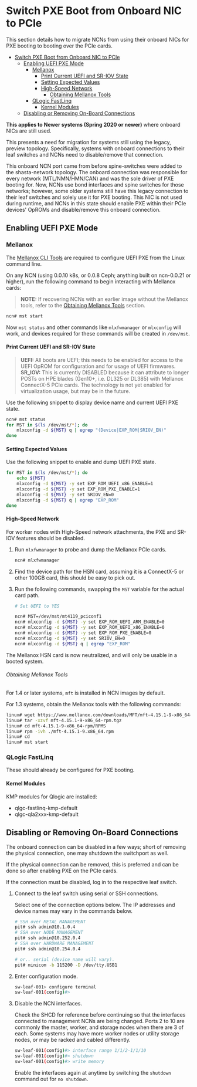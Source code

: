 # Switch PXE Boot from Onboard NIC to PCIe

This section details how to migrate NCNs from using their onboard NICs for PXE booting to booting
over the PCIe cards.

- [Switch PXE Boot from Onboard NIC to PCIe](#switch-pxe-boot-from-onboard-nic-to-pcie)
  - [Enabling UEFI PXE Mode](#enabling-uefi-pxe-mode)
    - [Mellanox](#mellanox)
      - [Print Current UEFI and SR-IOV State](#print-current-uefi-and-sr-iov-state)
      - [Setting Expected Values](#setting-expected-values)
      - [High-Speed Network](#high-speed-network)
          - [Obtaining Mellanox Tools](#obtaining-mellanox-tools)
    - [QLogic FastLinq](#qlogic-fastlinq)
      - [Kernel Modules](#kernel-modules)
  - [Disabling or Removing On-Board Connections](#disabling-or-removing-on-board-connections)


**This applies to Newer systems (Spring 2020 or newer)** where onboard NICs are still used.

This presents a need for migration for systems still using the legacy, preview topology. Specifically,
systems with onboard connections to their leaf switches and NCNs need to disable/remove that connection.

This onboard NCN port came from before spine-switches were added to the shasta-network topology. The onboard connection
was responsible for every network (MTL/NMN/HMN/CAN) and was the sole driver of PXE booting for. Now, NCNs use bond interfaces and spine switches for those networks;
however, some older systems still have this legacy connection to their leaf switches and solely use it for PXE booting. 
This NIC is not used during runtime, and NCNs in this state should enable PXE within their PCIe devices' OpROMs and disable/remove this onboard connection.

<a name="enabling-uefi-pxe-mode"></a>
## Enabling UEFI PXE Mode

<a name="mellanox"></a>
### Mellanox

The [Mellanox CLI Tools][1] are required to configure UEFI PXE from the Linux command line.

On any NCN (using 0.0.10 k8s, or 0.0.8 Ceph; anything built on ncn-0.0.21 or higher), run the following command to begin interacting with Mellanox cards:

> **NOTE:** If recovering NCNs with an earlier image without the Mellanox tools, refer to the [Obtaining Mellanox Tools](#obtaining-mellanox-tools) section.

```bash
ncn# mst start
```

Now `mst status` and other commands like `mlxfwmanager` or `mlxconfig` will work, and devices required for these commands will be created in `/dev/mst`.

<a name="print-current-uefi-and-sr-iov-state"></a>
#### Print Current UEFI and SR-IOV State

> **UEFI:** All boots are UEFI; this needs to be enabled for access to the UEFI OpROM for configuration and for usage of UEFI firmwares.
> **SR_IOV:** This is currently DISABLED because it can attribute to longer POSTs on HPE blades (Gen10+, i.e. DL325 or DL385) with Mellanox ConnectX-5 PCIe cards. The technology is not yet enabled for virtualization usage, but may be in the future.

Use the following snippet to display device name and current UEFI PXE state.

```bash
ncn# mst status
for MST in $(ls /dev/mst/*); do
    mlxconfig -d ${MST} q | egrep "(Device|EXP_ROM|SRIOV_EN)"
done
```

<a name="setting-expected-values"></a>
#### Setting Expected Values

Use the following snippet to enable and dump UEFI PXE state.

```bash
for MST in $(ls /dev/mst/*); do
    echo ${MST}
    mlxconfig -d ${MST} -y set EXP_ROM_UEFI_x86_ENABLE=1
    mlxconfig -d ${MST} -y set EXP_ROM_PXE_ENABLE=1
    mlxconfig -d ${MST} -y set SRIOV_EN=0
    mlxconfig -d ${MST} q | egrep "EXP_ROM"
done
```

<a name="high-speed-network"></a>
#### High-Speed Network

For worker nodes with High-Speed network attachments, the PXE and SR-IOV features should be
disabled.

1. Run `mlxfwmanager` to probe and dump the Mellanox PCIe cards.
    
    ```bash
    ncn# mlxfwmanager
    ```

2. Find the device path for the HSN card, assuming it is a ConnectX-5 or other 100GB card, this should be easy to pick out.

3. Run the following commands, swapping the `MST` variable for the actual card path.
    
    ```bash
    # Set UEFI to YES

    ncn# MST=/dev/mst/mt4119_pciconf1
    ncn# mlxconfig -d ${MST} -y set EXP_ROM_UEFI_ARM_ENABLE=0
    ncn# mlxconfig -d ${MST} -y set EXP_ROM_UEFI_x86_ENABLE=0
    ncn# mlxconfig -d ${MST} -y set EXP_ROM_PXE_ENABLE=0
    ncn# mlxconfig -d ${MST} -y set SRIOV_EN=0
    ncn# mlxconfig -d ${MST} q | egrep "EXP_ROM"
    ```

The Mellanox HSN card is now neutralized, and will only be usable in a booted system.

<a name="obtaining-mellanox-tools"></a>
###### Obtaining Mellanox Tools

For 1.4 or later systems, `mft` is installed in NCN images by default.

For 1.3 systems, obtain the Mellanox tools with the following commands:

```bash
linux# wget https://www.mellanox.com/downloads/MFT/mft-4.15.1-9-x86_64-rpm.tgz
linux# tar -xzvf mft-4.15.1-9-x86_64-rpm.tgz
linux# cd mft-4.15.1-9-x86_64-rpm/RPMS
linux# rpm -ivh ./mft-4.15.1-9.x86_64.rpm
linux# cd
linux# mst start
```

<a name="qlogic-fastlinq"></a>
### QLogic FastLinq

These should already be configured for PXE booting.

<a name="kernel-modules"></a>
#### Kernel Modules

KMP modules for Qlogic are installed:

- qlgc-fastlinq-kmp-default
- qlgc-qla2xxx-kmp-default


<a name="disabling-or-removing-on-board-connections"></a>
## Disabling or Removing On-Board Connections

The onboard connection can be disabled in a few ways; short of removing the physical connection, one
may shutdown the switchport as well.

If the physical connection can be removed, this is preferred and can be done so after enabling PXE on
the PCIe cards.

If the connection must be disabled, log in to the respective leaf switch.

1. Connect to the leaf switch using serial or SSH connections.

   Select one of the connection options below. The IP addresses and device names may vary in the commands below.
    
   ```bash
   # SSH over METAL MANAGEMENT
   pit# ssh admin@10.1.0.4
   # SSH over NODE MANAGEMENT
   pit# ssh admin@10.252.0.4
   # SSH over HARDWARE MANAGEMENT
   pit# ssh admin@10.254.0.4
   
   # or.. serial (device name will vary).
   pit# minicom -b 115200 -D /dev/tty.USB1
   ```

2. Enter configuration mode.
    
   ```sh
   sw-leaf-001> configure terminal
   sw-leaf-001(config)#>
   ```

3. Disable the NCN interfaces.
   
   Check the SHCD for reference before continuing so that the interfaces connected to management NCNs are being changed. Ports 2 to 10 are commonly the master, worker, and storage nodes when there are 3 of each. Some systems may have more worker nodes or utility storage nodes, or may be racked and cabled differently.
   
   ```bash
   sw-leaf-001(config)#> interface range 1/1/2-1/1/10
   sw-leaf-001(config)#> shutdown
   sw-leaf-001(config)#> write memory
   ```
   
   Enable the interfaces again at anytime by switching the `shutdown` command out for `no shutdown`.


[1]: http://www.mellanox.com/page/management_tools


